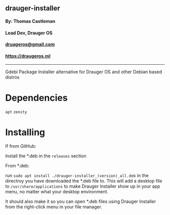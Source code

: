 ## **drauger-installer** ##
#### By: Thomas Castleman
#### Lead Dev, Drauger OS
#### <druageros@gmail.com>
#### https://draugeros.ml
---
Gdebi Package Installer alternative for Drauger OS and other Debian based distros

# Dependencies

`apt`
`zenity`

# Installing

If from GitHub:

Install the \*.deb in the `releases` section

From \*.deb:

run `sudo apt install ./drauger-installer_(version)_all.deb` in the directroy you have downloaded the \*.deb file to. This will add a desktop file to `/usr/share/applications` to make Drauger Installer show up in your app menu, no matter what your desktop environment.

It should also make it so you can open \*.deb files using Drauger Installer from the right-click menu in your file manager.
